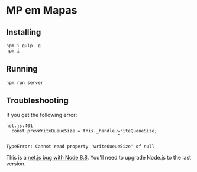 # MP em Mapas

## Installing

    npm i gulp -g
    npm i

## Running

    npm run server

## Troubleshooting

If you get the following error:

```
net.js:401
  const prevWriteQueueSize = this._handle.writeQueueSize;
                                          ^

TypeError: Cannot read property 'writeQueueSize' of null
```

This is a [net.js bug with Node 8.8](https://github.com/nodejs/node/issues/16484). You'll need to upgrade Node.js to the last version.
